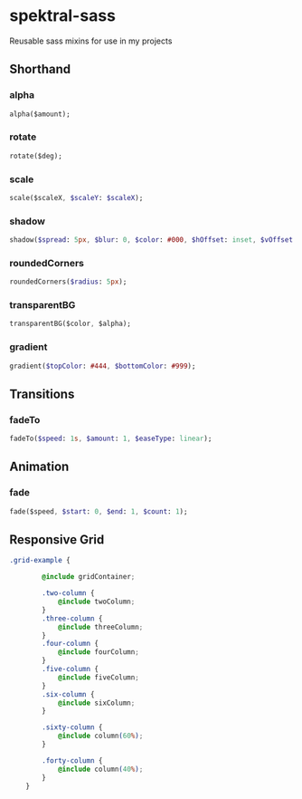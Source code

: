 # spektral-sass
Reusable sass mixins for use in my projects

## Shorthand

### alpha
```sass
alpha($amount);
```

### rotate 
```sass
rotate($deg);
```

### scale
```sass
scale($scaleX, $scaleY: $scaleX);
```

### shadow
```sass
shadow($spread: 5px, $blur: 0, $color: #000, $hOffset: inset, $vOffset: 0);
```

### roundedCorners
```sass
roundedCorners($radius: 5px);
```

### transparentBG
```sass
transparentBG($color, $alpha);
```

### gradient
```sass
gradient($topColor: #444, $bottomColor: #999);
```

## Transitions

### fadeTo
```sass
fadeTo($speed: 1s, $amount: 1, $easeType: linear);
```

## Animation

### fade
```sass
fade($speed, $start: 0, $end: 1, $count: 1);
```

## Responsive Grid

```css
.grid-example {

        @include gridContainer;

        .two-column {
            @include twoColumn;
        }
        .three-column {
            @include threeColumn;
        }
        .four-column {
            @include fourColumn;
        }
        .five-column {
            @include fiveColumn;
        }
        .six-column {
            @include sixColumn;
        }

        .sixty-column {
            @include column(60%);
        }

        .forty-column {
            @include column(40%);
        }
    }

```